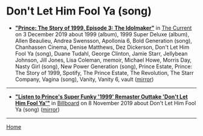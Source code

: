 # Don't Let Him Fool Ya (song)

 - [**"Prince: The Story of 1999, Episode 3: The Idolmaker"**](https://www.thecurrent.org/feature/2019/12/03/prince-the-story-of-1999-episode-3-the-idolmaker-swensson) in [The Current](https://www.thecurrent.org/) on 3 December 2019 about 1999 (album), 1999 Super Deluxe (album), Allen Beaulieu, Andrea Swensson, Apollonia 6, Bold Generation (song), Chanhassen Cinema, Denise Matthews, Dez Dickerson, Don't Let Him Fool Ya (song), Duane Tudahl, George Clinton, Jamie Starr, Jellybean Johnson, Jill Jones, Lisa Coleman, memoir, Michael Howe, Morris Day, Nasty Girl (song), New Power Generation (song), Prince Estate, Prince: The Story of 1999, Spotify, The Prince Estate, The Revolution, The Starr Company, Vagina (song), Vanity, Vanity 6, vault ([mirror](https://web.archive.org/web/*/https://www.thecurrent.org/feature/2019/12/03/prince-the-story-of-1999-episode-3-the-idolmaker-swensson))

----

 - [**"Listen to Prince's Super Funky '1999' Remaster Outtake 'Don't Let Him Fool Ya'"**](https://www.billboard.com/articles/columns/pop/8543094/prince-1999-remaster-outtake-dont-let-him-fool-ya) in [Billboard](https://www.billboard.com/) on 8 November 2019 about Don't Let Him Fool Ya (song) ([mirror](https://web.archive.org/web/*/https://www.billboard.com/articles/columns/pop/8543094/prince-1999-remaster-outtake-dont-let-him-fool-ya))

----

[Home](../)
